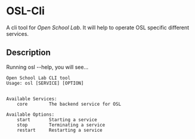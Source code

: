 # OSL-Cli
A cli tool for *Open School Lab*. It will help to operate OSL specific different services.

## Description

Running osl --help, you will see...

```
Open School Lab CLI tool
Usage: osl [SERVICE] [OPTION]


Available Services:
	core		The backend service for OSL

Available Options:
	start		Starting a service
	stop		Terminating a service
	restart		Restarting a service
```
